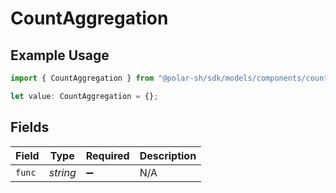 # CountAggregation

## Example Usage

```typescript
import { CountAggregation } from "@polar-sh/sdk/models/components/countaggregation.js";

let value: CountAggregation = {};
```

## Fields

| Field              | Type               | Required           | Description        |
| ------------------ | ------------------ | ------------------ | ------------------ |
| `func`             | *string*           | :heavy_minus_sign: | N/A                |